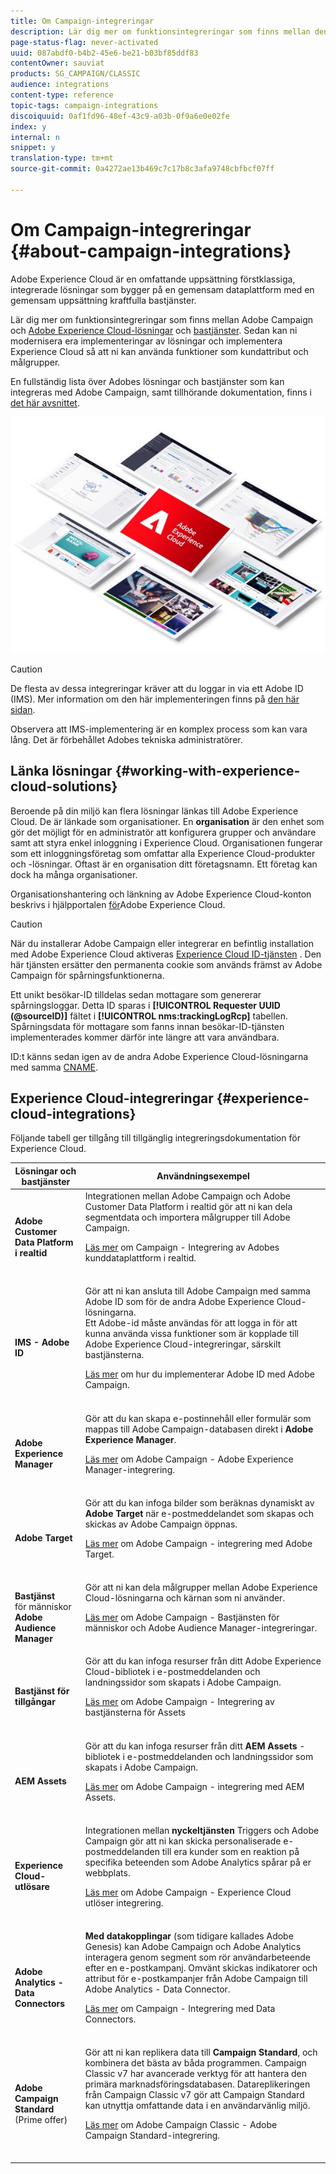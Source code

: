 ```yaml
---
title: Om Campaign-integreringar
description: Lär dig mer om funktionsintegreringar som finns mellan den aktuella versionen av Adobe Campaign och [Adobe Experience Cloud-lösningar]
page-status-flag: never-activated
uuid: 087abdf0-b4b2-45e6-be21-b03bf85ddf83
contentOwner: sauviat
products: SG_CAMPAIGN/CLASSIC
audience: integrations
content-type: reference
topic-tags: campaign-integrations
discoiquuid: 0af1fd96-48ef-43c9-a03b-0f9a6e0e02fe
index: y
internal: n
snippet: y
translation-type: tm+mt
source-git-commit: 0a4272ae13b469c7c17b8c3afa9748cbfbcf07ff

---
```



# Om Campaign-integreringar {#about-campaign-integrations}

Adobe Experience Cloud är en omfattande uppsättning förstklassiga, integrerade lösningar som bygger på en gemensam dataplattform med en gemensam uppsättning kraftfulla bastjänster.

Lär dig mer om funktionsintegreringar som finns mellan Adobe Campaign och [Adobe Experience Cloud-lösningar](https://docs.adobe.com/content/help/en/core-services/interface/marketing-cloud-integrations.html) och [bastjänster](https://docs.adobe.com/content/help/en/core-services/interface/about-core-services/core-services.html). Sedan kan ni modernisera era implementeringar av lösningar och implementera Experience Cloud så att ni kan använda funktioner som kundattribut och målgrupper.

En fullständig lista över Adobes lösningar och bastjänster som kan integreras med Adobe Campaign, samt tillhörande dokumentation, finns i [det här avsnittet](#experience-cloud-integrations).

![](assets/ExCloud-solutions.png)


>[!CAUTION]
>
>De flesta av dessa integreringar kräver att du loggar in via ett Adobe ID (IMS). Mer information om den här implementeringen finns på [den här sidan](../../integrations/using/about-adobe-id.md).
>
>Observera att IMS-implementering är en komplex process som kan vara lång. Det är förbehållet Adobes tekniska administratörer.

## Länka lösningar {#working-with-experience-cloud-solutions}

Beroende på din miljö kan flera lösningar länkas till Adobe Experience Cloud. De är länkade som organisationer. En **organisation** är den enhet som gör det möjligt för en administratör att konfigurera grupper och användare samt att styra enkel inloggning i Experience Cloud. Organisationen fungerar som ett inloggningsföretag som omfattar alla Experience Cloud-produkter och -lösningar. Oftast är en organisation ditt företagsnamn. Ett företag kan dock ha många organisationer.

Organisationshantering och länkning av Adobe Experience Cloud-konton beskrivs i hjälpportalen [för](https://marketing.adobe.com/resources/help/en_US/mcloud/organizations.html)Adobe Experience Cloud.

>[!CAUTION]
>
>När du installerar Adobe Campaign eller integrerar en befintlig installation med Adobe Experience Cloud aktiveras [Experience Cloud ID-tjänsten](https://marketing.adobe.com/resources/help/en_US/mcvid/) . Den här tjänsten ersätter den permanenta cookie som används främst av Adobe Campaign för spårningsfunktionerna.
>
>Ett unikt besökar-ID tilldelas sedan mottagare som genererar spårningsloggar. Detta ID sparas i **[!UICONTROL Requester UUID (@sourceID)]** fältet i **[!UICONTROL nms:trackingLogRcp]** tabellen. Spårningsdata för mottagare som fanns innan besökar-ID-tjänsten implementerades kommer därför inte längre att vara användbara.
>
>ID:t känns sedan igen av de andra Adobe Experience Cloud-lösningarna med samma [CNAME](https://marketing.adobe.com/resources/help/en_US/mcvid/mcvid_cname.html).

## Experience Cloud-integreringar {#experience-cloud-integrations}

Följande tabell ger tillgång till tillgänglig integreringsdokumentation för Experience Cloud.

<table> 
 <thead> 
  <tr> 
   <th> Lösningar och bastjänster<br /> </th> 
   <th> Användningsexempel<br /> </th> 
  </tr> 
 </thead> 
 <tbody> 
  <tr> 
   <td> <strong>Adobe Customer Data Platform i realtid</strong><br /> </td> 
   <td> Integrationen mellan Adobe Campaign och Adobe Customer Data Platform i realtid gör att ni kan dela segmentdata och importera målgrupper till Adobe Campaign.<br /> <p><a href="https://docs.adobe.com/content/help/en/experience-platform/rtcdp/destinations/destinations-cat/adobe-destinations/adobe-campaign-destination.html">Läs mer</a> om Campaign - Integrering av Adobes kunddataplattform i realtid.</p><br /> </td> 
  </tr> 
  <tr> 
   <td> <strong>IMS - Adobe ID</strong><br /> </td> 
   <td> Gör att ni kan ansluta till Adobe Campaign med samma Adobe ID som för de andra Adobe Experience Cloud-lösningarna.<br /> Ett Adobe-id måste användas för att logga in för att kunna använda vissa funktioner som är kopplade till Adobe Experience Cloud-integreringar, särskilt bastjänsterna.<br /> <p><a href="../../integrations/using/about-adobe-id.md">Läs mer</a> om hur du implementerar Adobe ID med Adobe Campaign.</p><br /> </td> 
  </tr> 
  <tr> 
   <td> <strong>Adobe Experience Manager</strong><br /> </td> 
   <td> Gör att du kan skapa e-postinnehåll eller formulär som mappas till Adobe Campaign-databasen direkt i <strong>Adobe Experience Manager</strong>.<br /> <p><a href="../../integrations/using/about-adobe-experience-manager.md">Läs mer</a> om Adobe Campaign - Adobe Experience Manager-integrering.</p><br /> </td> 
  </tr> 
  <tr> 
   <td> <strong>Adobe Target</strong><br /> </td> 
   <td> Gör att du kan infoga bilder som beräknas dynamiskt av <strong>Adobe Target</strong> när e-postmeddelandet som skapas och skickas av Adobe Campaign öppnas.<br /> <p><a href="../../integrations/using/integrating-with-adobe-target.md">Läs mer</a> om Adobe Campaign - integrering med Adobe Target.</p><br /> </td> 
  </tr> 
  <tr> 
   <td> <strong>Bastjänst</strong><br /> för människor <strong>Adobe Audience Manager</strong><br /> </td> 
   <td> Gör att ni kan dela målgrupper mellan Adobe Experience Cloud-lösningarna och kärnan som ni använder.<br /> <p><a href="../../integrations/using/sharing-audiences-with-adobe-experience-cloud.md">Läs mer</a> om Adobe Campaign - Bastjänsten för människor och Adobe Audience Manager-integreringar.</p><br /> </td> 
  </tr> 
  <tr> 
   <td> <strong>Bastjänst för tillgångar</strong><br /> </td> 
   <td> Gör att du kan infoga resurser från ditt Adobe Experience Cloud-bibliotek i e-postmeddelanden och landningssidor som skapats i Adobe Campaign.<br /> <p><a href="../../integrations/using/configuring-access-to-assets.md#integrating-with-experience-cloud-assets">Läs mer</a> om Adobe Campaign - Integrering av bastjänsterna för Assets</p><br /> </td> 
  </tr> 
  <tr> 
   <td> <strong>AEM Assets</strong><br /> </td> 
   <td> Gör att du kan infoga resurser från ditt <strong>AEM Assets</strong> -bibliotek i e-postmeddelanden och landningssidor som skapats i Adobe Campaign.<br /> <p><a href="../../integrations/using/configuring-access-to-assets.md#integrating-with-aem-assets">Läs mer</a> om Adobe Campaign - integrering med AEM Assets.</p><br /> </td> 
  </tr> 
  <tr> 
   <td> <strong>Experience Cloud-utlösare</strong><br /> </td> 
   <td> Integrationen mellan <strong>nyckeltjänsten</strong> Triggers och Adobe Campaign gör att ni kan skicka personaliserade e-postmeddelanden till era kunder som en reaktion på specifika beteenden som Adobe Analytics spårar på er webbplats.<br /> <p><a href="https://helpx.adobe.com/campaign/kb/triggers-and-campaign.html">Läs mer</a> om Adobe Campaign - Experience Cloud utlöser integrering.</p><br /> </td> 
  </tr> 
  <tr> 
   <td> <strong>Adobe Analytics - Data Connectors</strong><br /> </td> 
   <td> <strong>Med datakopplingar</strong> (som tidigare kallades Adobe Genesis) kan Adobe Campaign och Adobe Analytics interagera genom segment som rör användarbeteende efter en e-postkampanj. Omvänt skickas indikatorer och attribut för e-postkampanjer från Adobe Campaign till Adobe Analytics - Data Connector.<br /> <p><a href="../../platform/using/adobe-analytics-data-connector.md">Läs mer</a> om Campaign - Integrering med Data Connectors.</p><br /> </td> 
  </tr> 
  <tr> 
   <td> <strong>Adobe Campaign Standard</strong> (Prime offer)<br /> </td> 
   <td> Gör att ni kan replikera data till <strong>Campaign Standard</strong>, och kombinera det bästa av båda programmen. Campaign Classic v7 har avancerade verktyg för att hantera den primära marknadsföringsdatabasen. Datareplikeringen från Campaign Classic v7 gör att Campaign Standard kan utnyttja omfattande data i en användarvänlig miljö.<br /><p> <a href="../../integrations/using/acs-connector-principles-and-data-cycle.md">Läs mer</a> om Adobe Campaign Classic - Adobe Campaign Standard-integrering.</p><br /></td> 
  </tr> 
 </tbody> 
</table>


